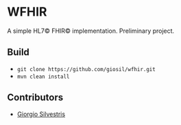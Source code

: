 # WFHIR

A simple HL7&copy; FHIR&copy; implementation. Preliminary project.

## Build

- `git clone https://github.com/giosil/wfhir.git`
- `mvn clean install`

## Contributors

* [Giorgio Silvestris](https://github.com/giosil)
